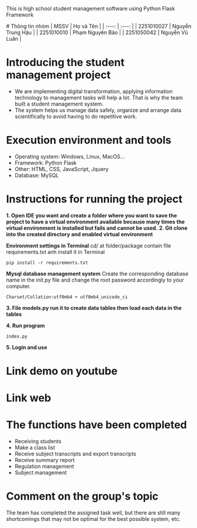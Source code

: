 This is high school student management software using Python Flask Framework

﻿# Thông tin nhóm
| MSSV       | Họ và Tên        |
| :---:      | :---:            |
| 2251010027 | Nguyễn Trung Hậu | 
| 2251010010 | Phạm Nguyên Bảo  | 
| 2251050042 | Nguyễn Vũ Luân   |

# Introducing the student management project
- We are implementing digital transformation, applying information technology to management tasks will help a lot. That is why the team built a student management system.
- The system helps us manage data safely, organize and arrange data scientifically to avoid having to do repetitive work.

# Execution environment and tools
- Operating system: Windows, Linux, MacOS...
- Framework: Python Flask
- Other: HTML, CSS, JavaScript, Jquery
- Database: MySQL

# Instructions for running the project
**1. Open IDE you want and create a folder where you want to save the project to have a virtual environment available because many times the virtual environment is installed but fails and cannot be used.**
**2. Git clone into the created directory and enabled virtual environment**

**Environment settings in Terminal**
cd/ at folder/package contain file requirements.txt anh install it in Terminal
```
pip install -r requirements.txt 
```

**Mysql database management system**
Create the corresponding database name in the init.py file and change the root password accordingly to your computer.
```
Charset/Collation:utf8mb4 + utf8mb4_unicode_ci
```

**3. File models.py run it to create data tables then load each data in the tables**

**4. Run program**
```
index.py
```

**5. Login and use**

# Link demo on youtube 

# Link web 

# The functions have been completed
- Receiving students
- Make a class list
- Receive subject transcripts and export transcripts
- Receive summary report
- Regulation management
- Subject management
# Comment on the group's topic
The team has completed the assigned task well, but there are still many shortcomings that may not be optimal for the best possible system, etc.
